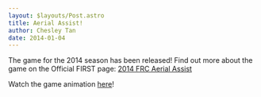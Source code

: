 ```yaml
---
layout: $layouts/Post.astro
title: Aerial Assist!
author: Chesley Tan
date: 2014-01-04
---
```

The game for the 2014 season has been released! Find out more about the game on the Official FIRST page: [2014 FRC Aerial Assist](http://www.usfirst.org/roboticsprograms/frc/2013-game)

Watch the game animation [here](http://www.youtube.com/watch?v=oxp4dkMQ1Vo)!
